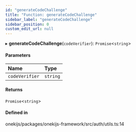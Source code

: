 ```yaml
---
id: "generateCodeChallenge"
title: "Function: generateCodeChallenge"
sidebar_label: "generateCodeChallenge"
sidebar_position: 0
custom_edit_url: null
---
```


▸ **generateCodeChallenge**(`codeVerifier`): `Promise`<`string`\>

#### Parameters

| Name | Type |
| :------ | :------ |
| `codeVerifier` | `string` |

#### Returns

`Promise`<`string`\>

#### Defined in

onekijs/packages/onekijs-framework/src/auth/utils.ts:14
